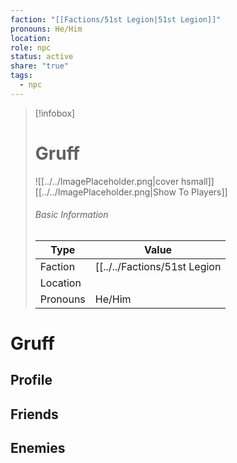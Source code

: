 ```yaml
---
faction: "[[Factions/51st Legion|51st Legion]]"
pronouns: He/Him
location: 
role: npc
status: active
share: "true"
tags:
  - npc
---
```




> [!infobox]
> # Gruff
> ![[../../ImagePlaceholder.png|cover hsmall]]
> [[../../ImagePlaceholder.png|Show To Players]]
> ###### Basic Information
> Type |  Value |
> ---|---|
> Faction | [[../../Factions/51st Legion|51st Legion]] |
> Location |  |
> Pronouns | He/Him |

# Gruff
## Profile

## Friends

## Enemies


